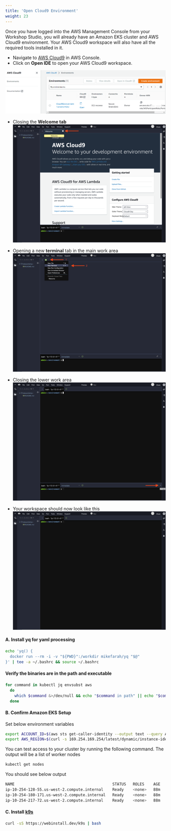 ```yaml
---
title: 'Open Cloud9 Environment'
weight: 23
---
```


Once you have logged into the AWS Management Console from your Workshop Studio, you will already have an Amazon EKS cluster and AWS Cloud9 environment. Your AWS Cloud9 workspace will also have all the required tools installed in it.

- Navigate to [AWS Cloud9](https://console.aws.amazon.com/cloud9) in AWS Console.
- Click on **Open IDE** to open your AWS Cloud9 workspace.

![sign-in](/static/images/create-workspace/cloud9-IDE1.png)

- Closing the **Welcome tab**
  ![c9before](/static/images/create-workspace/cloud9-1.png)

- Opening a new **terminal** tab in the main work area
  ![c9newtab](/static/images/create-workspace/cloud9-2.png)

- Closing the lower work area
  ![c9newtab](/static/images/create-workspace/cloud9-3.png)

- Your workspace should now look like this
  ![c9after](/static/images/create-workspace/cloud9-4.png)

#### A. Install yq for yaml processing

```bash
echo 'yq() {
  docker run --rm -i -v "${PWD}":/workdir mikefarah/yq "$@"
}' | tee -a ~/.bashrc && source ~/.bashrc
```

#### Verify the binaries are in the path and executable

```bash
for command in kubectl jq envsubst aws
  do
    which $command &>/dev/null && echo "$command in path" || echo "$command NOT FOUND"
  done
```

#### B. Confirm Amazon EKS Setup

Set below environment variables

```bash
export ACCOUNT_ID=$(aws sts get-caller-identity --output text --query Account)
export AWS_REGION=$(curl -s 169.254.169.254/latest/dynamic/instance-identity/document | jq -r '.region')
```

You can test access to your cluster by running the following command. The output will be a list of worker nodes

```bash
kubectl get nodes
```

You should see below output

```bash
NAME                                           STATUS   ROLES    AGE   VERSION
ip-10-254-128-55.us-west-2.compute.internal    Ready    <none>   88m   v1.28.1-eks-43840fb
ip-10-254-180-171.us-west-2.compute.internal   Ready    <none>   88m   v1.28.1-eks-43840fb
ip-10-254-217-72.us-west-2.compute.internal    Ready    <none>   88m   v1.28.1-eks-43840fb
```

#### C. Install [k9s](https://k9scli.io/)

```bash
curl -sS https://webinstall.dev/k9s | bash
```
